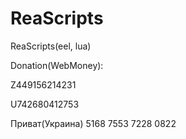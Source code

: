 # ReaScripts
ReaScripts(eel, lua)


Donation(WebMoney): 

Z449156214231

U742680412753

Приват(Украина)
5168 7553 7228 0822

